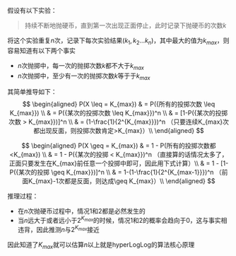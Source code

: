 假设有以下实验：

>  持续不断地抛硬币，直到第一次出现正面停止，此时记录下抛硬币的次数$k$

将这个实验重复$n$次，记录下每次实验结果$(k_1 , k_2...k_n)$，其中最大的值为$k_{max}$，则容易知道有以下两个事实

* $n$次抛掷中，每一次的抛掷次数$k$都不大于$k_{max}$
* $n$次抛掷中，至少有一次的抛掷次数$k$等于于$k_{max}$

其简单推导如下：  
$$  
\begin{aligned}
P(X \leq =  K_{max})  
& = P({所有的投掷次数 \leq K_{max}}) \\
& = P({某次的投掷次数 \leq K_{max}})^n \\
& = [1-P({某次的投掷次数 > K_{max}})]^n \\
& = (1-\frac{1}{2^{K_{max}}})^n  （只要连续K_{max}次都出现反面，则投掷次数肯定>K_{max}）\\
\end{aligned}
$$




$$  
\begin{aligned}  
P(X \geq =  K_{max})
& = 1 - P(所有的投掷次数都<K_{max}) \\
& = 1 - P({某次的投掷 < K_{max}})^n （直接算的话情况太多了，正面只要发生在K_{max}前任意一个投掷中即可，因此用下式计算）\\  
& = 1 - [1-P({某次的投掷 \geq K_{max}})]^n \\
& = 1-(1-\frac{1}{2^{K_{max-1}}})^n  （前面K_{max}-1次都是反面，则达成\geq K_{max}）\\
\end{aligned}
$$

推理过程：

* 在$n$次抛硬币过程中，情况1和2都是必然发生的
* 当$n$远大于或者远小于$2^{K_{max}}$的时候，情况1和2的概率会趋向于0，这与事实相违背，因此推测$n$与$2^{K_{max}}$接近

因此知道了$K_{max}$就可以估算$n$以上就是hyperLogLog的算法核心原理

